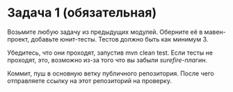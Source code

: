 # Задача 1 (обязательная)

Возьмите любую задачу из предыдущих модулей. Оберните её в мавен-проект, добавьте юнит-тесты. Тестов должно быть как минимум 3.

Убедитесь, что они проходят, запустив mvn clean test. Если тесты не проходят, это, возможно из-за того что вы забыли *surefire-плагин*.

Коммит, пуш в основную ветку публичного репозитория. После чего отправляете ссылку на этот репозиторий на проверку.